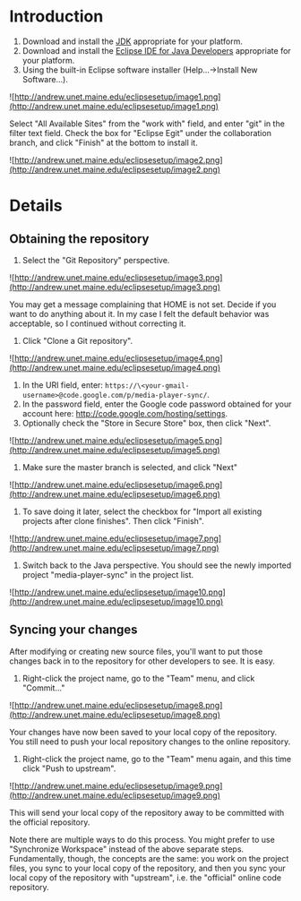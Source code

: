 # Introduction #

  1. Download and install the [JDK](http://www.oracle.com/technetwork/java/javase/downloads/jdk-7u3-download-1501626.html) appropriate for your platform.
  1. Download and install the [Eclipse IDE for Java Developers](http://www.eclipse.org/downloads/packages/eclipse-ide-java-developers/indigosr2) appropriate for your platform.
  1. Using the built-in Eclipse software installer (Help...->Install New Software...).

![http://andrew.unet.maine.edu/eclipsesetup/image1.png](http://andrew.unet.maine.edu/eclipsesetup/image1.png)

Select "All Available Sites" from the "work with" field, and enter "git" in the filter text field.  Check the box for "Eclipse Egit" under the collaboration branch, and click "Finish" at the bottom to install it.

![http://andrew.unet.maine.edu/eclipsesetup/image2.png](http://andrew.unet.maine.edu/eclipsesetup/image2.png)


# Details #

## Obtaining the repository ##
  1. Select the "Git Repository" perspective.

![http://andrew.unet.maine.edu/eclipsesetup/image3.png](http://andrew.unet.maine.edu/eclipsesetup/image3.png)

You may get a message complaining that HOME is not set.  Decide if you want to do anything about it.  In my case I felt the default behavior was acceptable, so I continued without correcting it.
  1. Click "Clone a Git repository".

![http://andrew.unet.maine.edu/eclipsesetup/image4.png](http://andrew.unet.maine.edu/eclipsesetup/image4.png)

  1. In the URI field, enter: `https://\<your-gmail-username>@code.google.com/p/media-player-sync/`.
  1. In the password field, enter the Google code password obtained for your account here: http://code.google.com/hosting/settings.
  1. Optionally check the "Store in Secure Store" box, then click "Next".

![http://andrew.unet.maine.edu/eclipsesetup/image5.png](http://andrew.unet.maine.edu/eclipsesetup/image5.png)

  1. Make sure the master branch is selected, and click "Next"

![http://andrew.unet.maine.edu/eclipsesetup/image6.png](http://andrew.unet.maine.edu/eclipsesetup/image6.png)

  1. To save doing it later, select the checkbox for "Import all existing projects after clone finishes".  Then click "Finish".

![http://andrew.unet.maine.edu/eclipsesetup/image7.png](http://andrew.unet.maine.edu/eclipsesetup/image7.png)

  1. Switch back to the Java perspective.  You should see the newly imported project "media-player-sync" in the project list.

![http://andrew.unet.maine.edu/eclipsesetup/image10.png](http://andrew.unet.maine.edu/eclipsesetup/image10.png)


## Syncing your changes ##

After modifying or creating new source files, you'll want to put those changes back in to the repository for other developers to see.  It is easy.

  1. Right-click the project name, go to the "Team" menu, and click "Commit..."

![http://andrew.unet.maine.edu/eclipsesetup/image8.png](http://andrew.unet.maine.edu/eclipsesetup/image8.png)

Your changes have now been saved to your local copy of the repository.  You still need to push your local repository changes to the online repository.
  1. Right-click the project name, go to the "Team" menu again, and this time click "Push to upstream".

![http://andrew.unet.maine.edu/eclipsesetup/image9.png](http://andrew.unet.maine.edu/eclipsesetup/image9.png)

This will send your local copy of the repository away to be committed with the official repository.

Note there are multiple ways to do this process.  You might prefer to use "Synchronize Workspace" instead of the above separate steps.  Fundamentally, though, the concepts are the same: you work on the project files, you sync to your local copy of the repository, and then you sync your local copy of the repository with "upstream", i.e. the "official" online code repository.